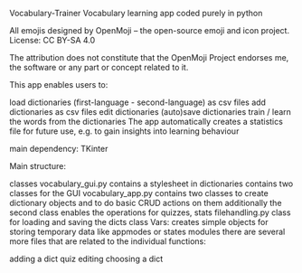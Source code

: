 Vocabulary-Trainer
Vocabulary learning app coded purely in python

All emojis designed by OpenMoji – the open-source emoji and icon project. License: CC BY-SA 4.0

The attribution does not constitute that the OpenMoji Project endorses me, the software or any part or concept related to it.

This app enables users to:

load dictionaries (first-language - second-language) as csv files
add dictionaries as csv files
edit dictionaries
(auto)save dictionaries
train / learn the words from the dictionaries
The app automatically creates a statistics file for future use, e.g. to gain insights into learning behaviour

main dependency: TKinter

Main structure:

classes
vocabulary_gui.py contains a stylesheet in dictionaries contains two classes for the GUI
vocabulary_app.py contains two classes to create dictionary objects and to do basic CRUD actions on them additionally the second class enables the operations for quizzes, stats
filehandling.py class for loading and saving the dicts
class Vars: creates simple objects for storing temporary data like appmodes or states
modules
there are several more files that are related to the individual functions:

adding a dict
quiz
editing
choosing a dict

